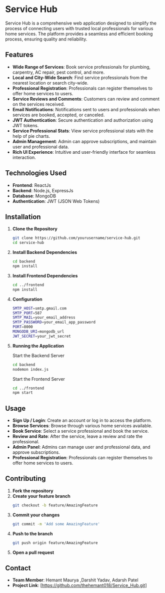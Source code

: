 # Service Hub

Service Hub is a comprehensive web application designed to simplify the process of connecting users with trusted local professionals for various home services. The platform provides a seamless and efficient booking process, ensuring quality and reliability.

## Features
- **Wide Range of Services**: Book service professionals for plumbing, carpentry, AC repair, pest control, and more.
- **Local and City-Wide Search**: Find service professionals from the nearest location or search city-wide.
- **Professional Registration**: Professionals can register themselves to offer home services to users.
- **Service Reviews and Comments**: Customers can review and comment on the services received.
- **Email Notifications**: Notifications sent to users and professionals when services are booked, accepted, or canceled.
- **JWT Authentication**: Secure authentication and authorization using JWT tokens.
- **Service Professional Stats**: View service professional stats with the help of pie charts.
- **Admin Management**: Admin can approve subscriptions, and maintain user and professional data.
- **Rich UI Experience**: Intuitive and user-friendly interface for seamless interaction.

## Technologies Used

- **Frontend**: ReactJs
- **Backend**: Node.js, ExpressJs
- **Database**: MongoDB
- **Authentication**: JWT (JSON Web Tokens)

## Installation

1. **Clone the Repository**

   ```sh
   git clone https://github.com/yourusername/service-hub.git
   cd service-hub

   ```

2. **Install Backend Dependencies**

   ```sh
   cd backend
   npm install

   ```

3. **Install Frontend Dependencies**

   ```sh
   cd ../frontend
   npm install

   ```

4. **Configuration**
   ```sh
   SMTP_HOST=smtp.gmail.com
   SMTP_PORT=587
   SMTP_MAIL=your_email_address
   SMTP_PASSWORD=your_email_app_password
   PORT=8000
   MONGODB_URI=mongodb_url
   JWT_SECRET=your_jwt_secret
    ```


5. **Running the Application**

   Start the Backend Server
   ```sh
   cd backend
   nodemon index.js

   ```
   Start the Frontend Server
   ```sh
   cd ../frontend
   npm start

   ```

## Usage

- **Sign Up / Login**: Create an account or log in to access the platform.
- **Browse Services**: Browse through various home services available.
- **Book Service**: Select a service professional and book the service.
- **Review and Rate**: After the service, leave a review and rate the professional.
- **Admin Panel**: Admins can manage user and professional data, and approve subscriptions.
- **Professional Registration**: Professionals can register themselves to offer home services to users.

## Contributing

1. **Fork the repository**
2. **Create your feature branch**
   ```sh
   git checkout -b feature/AmazingFeature
3. **Commit your changes**
   ```sh
   git commit -m 'Add some AmazingFeature'
4. **Push to the branch**
   ```sh
   git push origin feature/AmazingFeature
5. **Open a pull request**

## Contact

- **Team Member**: Hemant Maurya ,Darshit Yadav, Adarsh Patel 
- **Project Link**: [https://github.com/thehemant018/Service_Hub.git]
